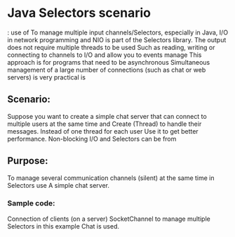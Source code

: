 # Java Selectors scenario
: use of
To manage multiple input channels/Selectors, especially in Java, 
I/O in network programming and
NIO is part of the Selectors library. The output does not require multiple
threads to be used
Such as reading, writing or connecting to channels to I/O and allow you to events
manage This approach is for programs that need to be asynchronous
Simultaneous management of a large number of connections 
(such as chat or web servers) is very practical
is

## Scenario:
Suppose you want to create a simple chat server that can connect to multiple users at the same time and
Create (Thread) to handle their messages. Instead of one thread for each user
Use it to get better performance. Non-blocking I/O and Selectors can be from
## Purpose:
To manage several communication channels (silent) at the same time in Selectors use
A simple chat server.
### Sample code:
Connection of clients (on a server) SocketChannel to manage multiple Selectors in this example
Chat is used.